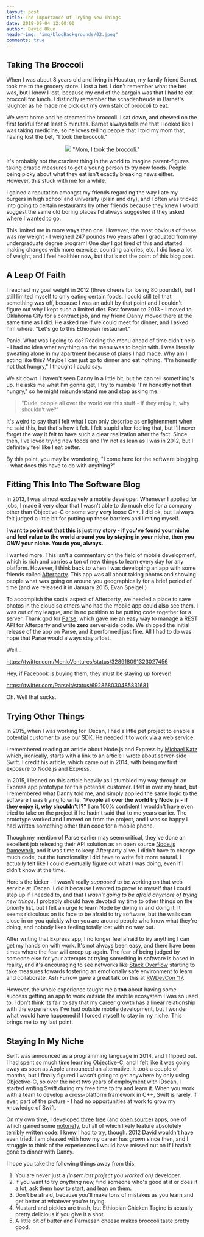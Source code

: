 ```yaml
---
layout: post
title: The Importance Of Trying New Things
date: 2018-09-04 12:00:00
author: David Okun
header-img: "img/blogBackgrounds/02.jpeg"
comments: true
---
```


## Taking The Broccoli

When I was about 8 years old and living in Houston, my family friend Barnet took me to the grocery store. I lost a bet. I don't remember what the bet was, but I know I lost, because my end of the bargain was that I had to eat broccoli for lunch. I distinctly remember the schadenfreude in Barnet's laughter as he made me pick out my own stalk of broccoli to eat.

We went home and he steamed the broccoli. I sat down, and chewed on the first forkful for at least 5 minutes. Barnet always tells me that I looked like I was taking medicine, so he loves telling people that I told my mom that, having lost the bet, "I took the broccoli."

<p align="center">
<img src="http://www.stjhs.org/images/2015-Dec/kid-broccoli[2].JPG"/> "Mom, I took the broccoli."
</p>

It's probably not the craziest thing in the world to imagine parent-figures taking drastic measures to get a young person to try new foods. People being picky about what they eat isn't exactly breaking news either. However, this stuck with me for a while. 

I gained a reputation amongst my friends regarding the way I ate my burgers in high school and university (plain and dry), and I often was tricked into going to certain restaurants by other friends because they knew I would suggest the same old boring places I'd always suggested if they asked where I wanted to go.

This limited me in more ways than one. However, the most obvious of these was my weight - I weighed 247 pounds two years after I graduated from my undergraduate degree program! One day I got tired of this and started making changes with more exercise, counting calories, etc. I did lose a lot of weight, and I feel healthier now, but that's not the point of this blog post.

## A Leap Of Faith

I reached my goal weight in 2012 (three cheers for losing 80 pounds!), but I still limited myself to only eating certain foods. I could still tell that something was off, because I was an adult by that point and I couldn't figure out why I kept such a limited diet. Fast forward to 2013 - I moved to Oklahoma City for a contract job, and my friend Danny moved there at the same time as I did. He asked me if we could meet for dinner, and I asked him where. "Let's go to this Ethiopian restaurant."

Panic. What was I going to do? Reading the menu ahead of time didn't help - I had no idea what anything on the menu was to begin with. I was literally sweating alone in my apartment because of plans I had made. Why am I acting like this? Maybe I can just go to dinner and eat nothing. "I'm honestly not that hungry," I thought I could say.

We sit down. I haven't seen Danny in a little bit, but he can tell something's up. He asks me what I'm gonna get, I try to mumble "I'm honestly not that hungry," so he might misunderstand me and stop asking me.

> "Dude, people all over the world eat this stuff - if they enjoy it, why shouldn't we?"

It's weird to say that I felt what I can only describe as enlightenment when he said this, but that's how it felt. I felt stupid after feeling that, but I'll never forget the way it felt to have such a clear realization after the fact. Since then, I've loved trying new foods and I'm not as lean as I was in 2012, but I definitely feel like I eat better.

By this point, you may be wondering, "I come here for the software blogging - what does this have to do with anything?"

## Fitting This Into The Software Blog

In 2013, I was almost exclusively a mobile developer. Whenever I applied for jobs, I made it very clear that I wasn't able to do much else for a company other than Objective-C or some very **very** loose C++. I did ok, but I always felt judged a little bit for putting up those barriers and limiting myself. 

**I want to point out that this is just my story - if you've found your niche and feel value to the world around you by staying in your niche, then you *OWN* your niche. You do you, always.**

I wanted more. This isn't a commentary on the field of mobile development, which is rich and carries a ton of new things to learn every day for any platform. However, I think back to when I was developing an app with some friends called [Afterparty](afterparty.io). This app was all about taking photos and showing people what was going on around you geographically for a brief period of time (and we released it in January 2015, Evan Speigel.) 

To accomplish the social aspect of Afterparty, we needed a place to save photos in the cloud so others who had the mobile app could also see them. I was out of my league, and in no position to be putting code together for a server. Thank god for [Parse](http://www.parse.com), which gave me an easy way to manage a REST API for Afterparty and write **zero** server-side code. We shipped the initial release of the app on Parse, and it performed just fine. All I had to do was hope that Parse would always stay afloat.

Well...

https://twitter.com/MenloVentures/status/328918091323027456

Hey, if Facebook is buying them, they must be staying up forever!

https://twitter.com/ParseIt/status/692868030485831681

Oh. Well that sucks.

## Trying Other Things 

In 2015, when I was working for IDscan, I had a little pet project to enable a potential customer to use our SDK. He needed it to work via a web service. 

I remembered reading an article about Node.js and Express by [Michael Katz](https://www.raywenderlich.com/2663-how-to-write-a-simple-node-js-mongodb-web-service-for-an-ios-app) which, ironically, starts with a link to an article I wrote about server-side Swift. I credit his article, which came out in 2014, with being my first exposure to Node.js and Express.

In 2015, I leaned on this article heavily as I stumbled my way through an Express app prototype for this potential customer. I felt in over my head, but I remembered what Danny told me, and simply applied the same logic to the software I was trying to write. **"People all over the world try Node.js - if they enjoy it, why shouldn't I?"** I am 100% confident I wouldn't have even tried to take on the project if he hadn't said that to me years earlier. The prototype worked and I moved on from the project, and I was so happy I had written something other than code for a mobile phone. 

Though my mention of Parse earlier may seem critical, they've done an excellent job releasing their API solution as an open source [Node.js framework](https://github.com/parse-community/parse-server), and it was time to keep Afterparty alive. I didn't have to change much code, but the functionality I did have to write felt more natural. I actually felt like I could eventually figure out what I was doing, even if I didn't know at the time.

Here's the kicker - I wasn't really *supposed* to be working on that web service at IDscan. I did it because I wanted to prove to myself that I could step up if I needed to, and that *I wasn't going to be afraid anymore of trying new things*. I probably should have devoted my time to other things on the priority list, but I felt an urge to learn Node by diving in and doing it. It seems ridiculous on its face to be afraid to try software, but the walls can close in on you quickly when you are around people who know what they're doing, and nobody likes feeling totally lost with no way out.

After writing that Express app, I no longer feel afraid to try anything I can get my hands on with work. It's not always been easy, and there have been times where the fear will creep up again. The fear of being judged by someone else for your attempts at trying something in software is based in reality, and it's encouraging to see networks like [Stack Overflow](https://stackoverflow.com/conduct) starting to take measures towards fostering an emotionally safe environment to learn and collaborate. Ash Furrow gave a great talk on this at [RWDevCon '17](https://www.raywenderlich.com/422-rwdevcon-2017-inspiration-talk-building-compassionate-software-by-ash-furrow).

However, the whole experience taught me a **ton** about having some success getting an app to work outside the mobile ecosystem I was so used to. I don't think its fair to say that my career growth has a linear relationship with the experiences I've had outside mobile development, but I wonder what would have happened if I forced myself to stay in my niche. This brings me to my last point.

## Staying In My Niche

Swift was announced as a programming language in 2014, and I flipped out. I had spent so much time learning Objective-C, and I felt like it was going away as soon as Apple announced an alternative. It took a couple of months, but I finally figured I wasn't going to get anywhere by only using Objective-C, so over the next two years of employment with IDscan, I started writing Swift during my free time to try and learn it. When you work with a team to develop a cross-platform framework in C++, Swift is rarely, if ever, part of the picture - I had no opportunities at work to grow my knowledge of Swift.

On my own time, I developed [three](https://github.com/dokun1/fingerlock) [free](https://github.com/dokun1/firstRuleFireplace) (and [open source](https://github.com/dokun1/jordan-meme-ios)) apps, one of which gained some [notoriety](http://www.nytimes.com/2016/06/04/arts/crying-jordan-the-meme-that-just-wont-die.html?_r=0), but all of which likely feature absolutely terribly written code. I knew I had to try, though. 2012 David wouldn't have even tried. I am pleased with how my career has grown since then, and I struggle to think of the experiences I would have missed out on if I hadn't gone to dinner with Danny.

I hope you take the following things away from this:
1. You are never just a *(insert last project you worked on)* developer. 
2. If you want to try *anything* new, find someone who's good at it or does it a lot, ask them how to start, and lean on them.
3. Don't be afraid, because you'll make tons of mistakes as you learn and get better at whatever you're trying.
4. Mustard and pickles are trash, but Ethiopian Chicken Tagine is actually pretty delicious if you give it a shot.
5. A little bit of butter and Parmesan cheese makes broccoli taste pretty good.